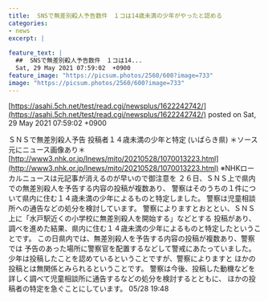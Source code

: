 ```yaml
---
title:  SNSで無差別殺人予告数件　１コは14歳未満の少年がやったと認める 
categories:
- news
excerpt: |
  
feature_text: |
  ##  SNSで無差別殺人予告数件　１コは14...
  Sat, 29 May 2021 07:59:02  +0900
feature_image: "https://picsum.photos/2560/600?image=733"
image: "https://picsum.photos/2560/600?image=733"
---
```


[https://asahi.5ch.net/test/read.cgi/newsplus/1622242742/](https://asahi.5ch.net/test/read.cgi/newsplus/1622242742/)
posted on Sat, 29 May 2021 07:59:02  +0900

<!--more-->

ＳＮＳで無差別殺人予告 投稿者１４歳未満の少年と特定 (いばらき県) ＊ソース元にニュース画像あり＊ [http://www3.nhk.or.jp/lnews/mito/20210528/1070013223.html](http://www3.nhk.or.jp/lnews/mito/20210528/1070013223.html) ※NHKローカルニュースは元記事が消えるのが早いので御注意を ２６日、ＳＮＳ上で県内での無差別殺人を予告する内容の投稿が複数あり、 警察はそのうちの１件について県内に住む１４歳未満の少年によるものと特定しました。 警察は児童相談所への通告などの処分を検討しています。 警察によりますとおととい、ＳＮＳ上に「水戸駅近くの小学校に無差別殺人を開始する」などとする 投稿があり、調べを進めた結果、県内に住む１４歳未満の少年によるものと特定したということです。 この日県内では、無差別殺人を予告する内容の投稿が複数あり、警察では 予告のあった場所に警察官を配置するなどして警戒にあたっていました。 少年は投稿したことを認めているということですが、警察によりますと ほかの投稿とは無関係とみられるということです。 警察は今後、投稿した動機などを詳しく調べて児童相談所に通告するなどの処分を検討するとともに、 ほかの投稿者の特定を急ぐことにしています。 05/28 19:48
